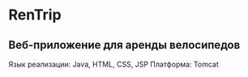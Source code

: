 # RenTrip
## Веб-приложение для аренды велосипедов
Язык реализации: Java, HTML, CSS, JSP
Платформа: Tomcat

